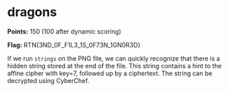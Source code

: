 dragons
=======

**Points:** 150 (100 after dynamic scoring)

**Flag:** RTN{3ND_0F_F1L3_1S_0F73N_1GN0R3D}

If we run `strings` on the PNG file, we can quickly recognize that there is a hidden string stored at the end of the file. This string contains a hint to the affine cipher with key=7, followed up by a ciphertext. The string can be decrypted using CyberChef.
